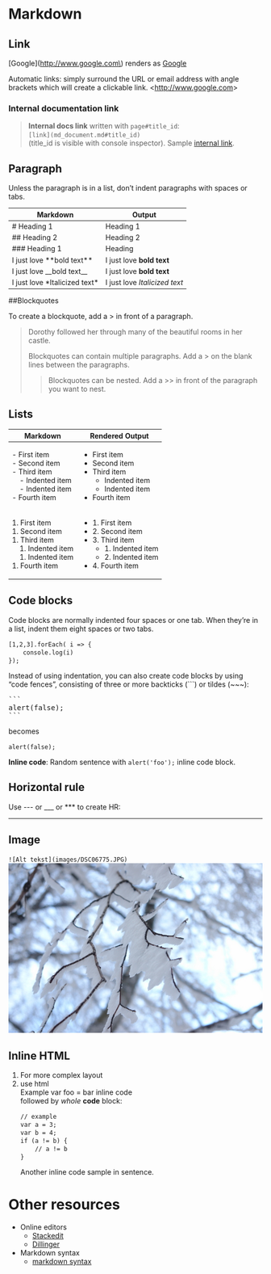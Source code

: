 ﻿# Markdown


## Link

\[Google\]\(http://www.google.com\) renders as [Google](http://www.google.com)

Automatic links: simply surround the URL or email address with angle brackets which will create a clickable link.
&lt;http://www.google.com&gt;


### Internal documentation link

> **Internal docs link** written with `page#title_id`:  
> `[link](md_document.md#title_id)`  
> (title_id is visible with console inspector). Sample [internal link](sample.md#consoletool).


## Paragraph

Unless the paragraph is in a list, don’t indent paragraphs with spaces or tabs.  

|Markdown|Output|
|--|--|
|\# Heading 1  |Heading 1  |
|\#\# Heading 2  |Heading 2  |
|\#\#\# Heading 1  |Heading   |
|I just love \*\*bold text\*\*  |I just love **bold text** |
|I just love \_\_bold text\_\_  |I just love __bold text__ |
|I just love \*Italicized text\*  |I just love *Italicized text* |


##Blockquotes

To create a blockquote, add a > in front of a paragraph.

> Dorothy followed her through many of the beautiful rooms in her castle.
>
> Blockquotes can contain multiple paragraphs. Add a > on the blank lines between the paragraphs.
>
>> Blockquotes can be nested. Add a >> in front of the paragraph you want to nest.


## Lists

<table class="table table-bordered">
  <thead class="thead-light">
    <tr>
      <th>Markdown</th>
      <th>Rendered Output</th>
    </tr>
  </thead>
  <tbody>
    <tr>
      <td>
          - First item<br>
          - Second item<br>
          - Third item<br>
          &nbsp;&nbsp;&nbsp;&nbsp;- Indented item<br>
          &nbsp;&nbsp;&nbsp;&nbsp;- Indented item<br>
          - Fourth item
      </td>
      <td>
        <ul>
          <li>First item</li>
          <li>Second item</li>
          <li>Third item
            <ul>
              <li>Indented item</li>
              <li>Indented item</li>
            </ul>
          </li>
          <li>Fourth item</li>
        </ul>
      </td>
    </tr>
    <tr>
      <td>
          1. First item<br>
          1. Second item<br>
          1. Third item<br>
          &nbsp;&nbsp;&nbsp;&nbsp;1. Indented item<br>
          &nbsp;&nbsp;&nbsp;&nbsp;1. Indented item<br>
          1. Fourth item
      </td>
      <td>
        <ul>
          <li>1. First item</li>
          <li>2. Second item</li>
          <li>3. Third item
            <ul>
              <li>1. Indented item</li>
              <li>2. Indented item</li>
            </ul>
          </li>
          <li>4. Fourth item</li>
        </ul>
      </td>
    </tr>
  </tbody>
</table>


## Code blocks

Code blocks are normally indented four spaces or one tab. When they’re in a list, indent them eight spaces or two tabs.

    [1,2,3].forEach( i => {
		console.log(i)
	});
	
Instead of using indentation, you can also create code blocks by using “code fences”, consisting of three or more backticks (```) or tildes (~~~):

<pre class="code">
&#96;&#96;&#96;
alert(false);
&#96;&#96;&#96;
</pre>

becomes

```
alert(false);
```

**Inline code**: Random sentence with `alert('foo');` inline code block.



## Horizontal rule

Use \-\-\- or \_\_\_ or \*\*\* to create HR:

---



## Image

`![Alt tekst](images/DSC06775.JPG)`
![Alt tekst](images/DSC06775.JPG)



## Inline HTML

<ol>
	<li>For more complex layout</li>
	<li>use html<br>
		Example <span class="code">var foo = bar</span> inline code<br>
		followed by <i>whole</i> <b>code</b> block:
<pre><code>// example
var a = 3;
var b = 4;
if (a != b) {
	// a != b
}</code></pre>
	Another inline <span class="code">code sample</span> in sentence.
	</li>
</ol>




# Other resources

- Online editors
    - [Stackedit](https://stackedit.io/app#)
    - [Dillinger](https://dillinger.io/)
- Markdown syntax
    - [markdown syntax](https://www.markdownguide.org/basic-syntax/)

